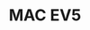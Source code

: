---
layout: gallery
title: MAC EV5
thumbnail: /galleryEV5/37.jpg
images:
    - /galleryEV5/1.jpg
    - /galleryEV5/2.jpg
    - /galleryEV5/3.jpg
    - /galleryEV5/4.jpg
    - /galleryEV5/5.jpg
    - /galleryEV5/6.jpg
    - /galleryEV5/7.jpg
    - /galleryEV5/8.jpg
    - /galleryEV5/9.jpg
    - /galleryEV5/10.jpg
    - /galleryEV5/11.jpg
    - /galleryEV5/12.jpg
    - /galleryEV5/13.jpg
    - /galleryEV5/14.jpg
    - /galleryEV5/15.jpg
    - /galleryEV5/16.jpg
    - /galleryEV5/17.jpg
    - /galleryEV5/18.jpg
    - /galleryEV5/19.jpg
    - /galleryEV5/20.jpg
    - /galleryEV5/21.jpg
    - /galleryEV5/22.jpg
    - /galleryEV5/23.jpg
    - /galleryEV5/24.jpg
    - /galleryEV5/25.jpg
    - /galleryEV5/26.jpg
    - /galleryEV5/27.jpg
    - /galleryEV5/28.jpg
    - /galleryEV5/29.jpg
    - /galleryEV5/30.jpg
    - /galleryEV5/31.jpg
    - /galleryEV5/32.jpg
    - /galleryEV5/33.jpg
    - /galleryEV5/34.jpg
    - /galleryEV5/35.jpg
    - /galleryEV5/36.jpg
    - /galleryEV5/37.jpg
    - /galleryEV5/38.jpg
    - /galleryEV5/39.jpg
    - /galleryEV5/40.jpg
    - /galleryEV5/41.jpg
    - /galleryEV5/42.jpg
    - /galleryEV5/43.jpg
    - /galleryEV5/44.jpg
    - /galleryEV5/45.jpg
    - /galleryEV5/46.jpg
    - /galleryEV5/47.jpg
    - /galleryEV5/48.jpg
    - /galleryEV5/49.jpg
    - /galleryEV5/50.jpg
    - /galleryEV5/51.jpg
    - /galleryEV5/52.jpg
    - /galleryEV5/53.jpg
    - /galleryEV5/54.jpg
    - /galleryEV5/55.jpg
    - /galleryEV5/56.jpg
    - /galleryEV5/57.jpg
---